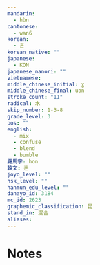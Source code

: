```yaml
---
mandarin:
  - hùn
cantonese:
  - wan6
korean:
  - 혼
korean_native: ""
japanese:
  - KON
japanese_nanori: ""
vietnamese:
middle_chinese_initial: ɣ
middle_chinese_final: uǝn
stroke_count: "11"
radical: 水
skip_number: 1-3-8
grade_level: 3
pos: ""
english:
  - mix
  - confuse
  - blend
  - bumble
羅馬字: hon
韓文: 혼
joyo_level: ""
hsk_level: ""
hanmun_edu_level: ""
danayo_id: 3184
mc_id: 2623
graphemic_classification: 昆
stand_in: 混合
aliases:
---
```


# Notes
